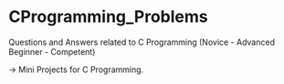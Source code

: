 # CProgramming_Problems
Questions and Answers related to C Programming (Novice - Advanced Beginner - Competent)

-> Mini Projects for C Programming.
